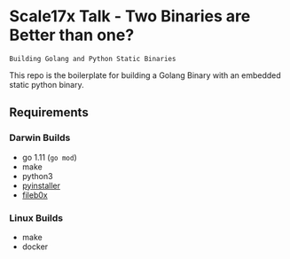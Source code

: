 # Scale17x Talk - Two Binaries are Better than one?

`Building Golang and Python Static Binaries`

This repo is the boilerplate for building a Golang Binary with an embedded static python binary.

## Requirements

### Darwin Builds

* go 1.11 (`go mod`)
* make
* python3
* [pyinstaller](https://pyinstaller.readthedocs.io/en/v3.3.1/operating-mode.html)
* [fileb0x](https://github.com/UnnoTed/fileb0x)
  
### Linux Builds

* make
* docker
